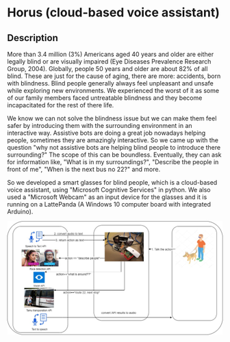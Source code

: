 # Horus (cloud-based voice assistant)

## Description

More than 3.4 million (3%) Americans aged 40 years and older are either legally blind or are visually impaired (Eye Diseases Prevalence Research Group, 2004). Globally, people 50 years and older are about 82% of all blind. These are just for the cause of aging, there are more: accidents, born with blindness. Blind people generally always feel unpleasant and unsafe while exploring new environments. We experienced the worst of it as some of our family members faced untreatable blindness and they become incapacitated for the rest of there life.

We know we can not solve the blindness issue but we can make them feel safer by introducing them with the surrounding environment in an interactive way. Assistive bots are doing a great job nowadays helping people, sometimes they are amazingly interactive. So we came up with the question "why not assistive bots are helping blind people to introduce there surrounding?" The scope of this can be boundless. Eventually, they can ask for information like, "What is in my surroundings?", "Describe the people in front of me", "When is the next bus no 22?" and more.

So we developed a smart glasses for blind people, which is a cloud-based voice assistant, using "Microsoft Cognitive Services" in python. We also used a "Microsoft Webcam" as an input device for the glasses and it is running on a LattePanda (A Windows 10 computer board with integrated Arduino).

<img src="diagram.jpg" />
